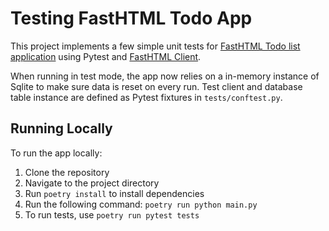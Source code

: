 # Testing FastHTML Todo App

This project implements a few simple unit tests for [FastHTML Todo list application](https://github.com/AnswerDotAI/fasthtml-example/tree/main/01_todo_app) using Pytest and [FastHTML Client](https://docs.fastht.ml/api/core.html#client).


When running in test mode, the app now relies on a in-memory instance of Sqlite to make sure data is reset on every run. Test client and database table instance are defined as Pytest fixtures in `tests/conftest.py`.

## Running Locally

To run the app locally:

1. Clone the repository
2. Navigate to the project directory
3. Run `poetry install` to install dependencies
4. Run the following command: `poetry run python main.py`
5. To run tests, use `poetry run pytest tests`


